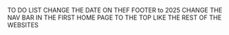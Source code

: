 TO DO LIST
CHANGE THE DATE ON THEF FOOTER to 2025
CHANGE THE NAV BAR IN THE FIRST HOME PAGE TO THE TOP LIKE THE REST OF THE WEBSITES

